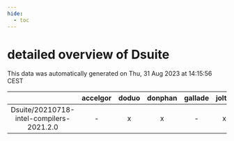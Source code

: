 ```yaml
---
hide:
  - toc
---
```


detailed overview of Dsuite
===========================


This data was automatically generated on Thu, 31 Aug 2023 at 14:15:56 CEST  

| |accelgor|doduo|donphan|gallade|joltik|skitty|swalot|victini|
| :---: | :---: | :---: | :---: | :---: | :---: | :---: | :---: | :---: |
|Dsuite/20210718-intel-compilers-2021.2.0|-|x|x|-|x|x|x|x|
